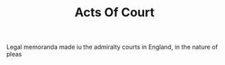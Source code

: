 ---
title: Acts Of Court
letter: A
permalink: "/definitions/bld-acts-of-court.html"
body: Legal memoranda made iu the admiralty courts in England, in the nature of pleas
published_at: '2018-07-07'
source: Black's Law Dictionary 2nd Ed (1910)
layout: post
---